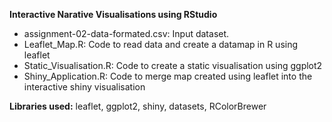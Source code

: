 **Interactive Narative Visualisations using RStudio**
- assignment-02-data-formated.csv: Input dataset.
- Leaflet_Map.R: Code to read data and create a datamap in R using leaflet
- Static_Visualisation.R: Code to create a static visualisation using ggplot2
- Shiny_Application.R: Code to merge map created using leaflet into the interactive shiny visualisation

**Libraries used:** leaflet, ggplot2, shiny, datasets, RColorBrewer
